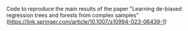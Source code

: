 Code to reproduce the main results of the paper 
"Learning de-biased regression trees and forests from complex samples" (https://link.springer.com/article/10.1007/s10994-023-06439-1)
